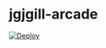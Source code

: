 # jgjgill-arcade

[![Deploy](https://github.com/jgjgill/arcade/actions/workflows/deploy.yml/badge.svg)](https://github.com/jgjgill/arcade/actions/workflows/deploy.yml)

